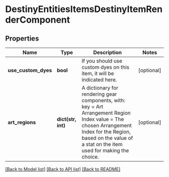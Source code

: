 # DestinyEntitiesItemsDestinyItemRenderComponent

## Properties
Name | Type | Description | Notes
------------ | ------------- | ------------- | -------------
**use_custom_dyes** | **bool** | If you should use custom dyes on this item, it will be indicated here. | [optional] 
**art_regions** | **dict(str, int)** | A dictionary for rendering gear components, with:    key &#x3D; Art Arrangement Region Index    value &#x3D; The chosen Arrangement Index for the Region, based on the value of a stat on the item used for making the choice. | [optional] 

[[Back to Model list]](../README.md#documentation-for-models) [[Back to API list]](../README.md#documentation-for-api-endpoints) [[Back to README]](../README.md)


